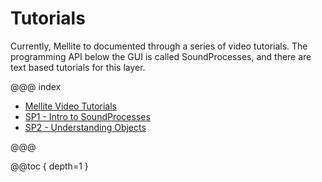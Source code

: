 # Tutorials

Currently, Mellite to documented through a series of video tutorials. The programming API below the GUI is called SoundProcesses,
and there are text based tutorials for this layer.

@@@ index

* [Mellite Video Tutorials](tut_mellite_videos.md)
* [SP1 - Intro to SoundProcesses](tut_soundprocesses1.md)
* [SP2 - Understanding Objects](tut_soundprocesses2.md)

@@@

@@toc { depth=1 }

